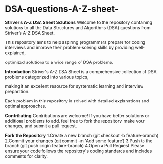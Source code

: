 # DSA-questions-A-Z-sheet-
**Striver's A-Z DSA Sheet Solutions**
Welcome to the repository containing solutions to all the Data Structures and Algorithms (DSA) questions from Striver's A-Z DSA Sheet.  

This repository aims to help aspiring programmers prepare for coding interviews and improve their problem-solving skills by providing well-explained,  

optimized solutions to a wide range of DSA problems.  

__Introduction__
Striver's A-Z DSA Sheet is a comprehensive collection of DSA problems categorized into various topics,   

making it an excellent resource for systematic learning and interview preparation.   

Each problem in this repository is solved with detailed explanations and optimal approaches.  

__Contributing__
Contributions are welcome! If you have better solutions or additional problems to add, feel free to fork the repository, make your changes, and submit a pull request.

__Fork the Repository__
1.Create a new branch (git checkout -b feature-branch)
2.Commit your changes (git commit -m 'Add some feature')
3.Push to the branch (git push origin feature-branch)
4.Open a Pull Request
Please ensure your code follows the repository's coding standards and includes comments for clarity.
